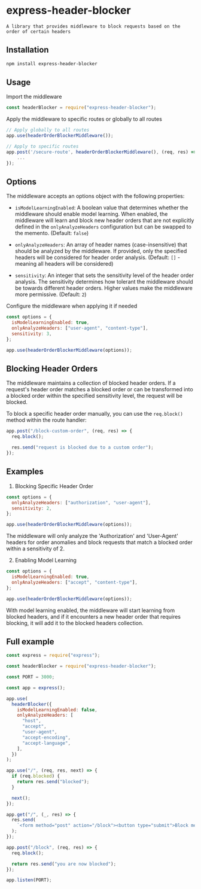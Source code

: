 # express-header-blocker

`A library that provides middleware to block requests based on the order of certain headers`

## Installation

```bash
npm install express-header-blocker
```

## Usage

Import the middleware

```js
const headerBlocker = require("express-header-blocker");
```

Apply the middleware to specific routes or globally to all routes

```js
// Apply globally to all routes
app.use(headerOrderBlockerMiddleware());

// Apply to specific routes
app.post('/secure-route', headerOrderBlockerMiddleware(), (req, res) => {
    ...
});
```

## Options

The middleware accepts an options object with the following properties:

- `isModelLearningEnabled`: A boolean value that determines whether the middleware should enable model learning. When enabled, the middleware will learn and block new header orders that are not explicitly defined in the `onlyAnalyzeHeaders` configuration but can be swapped to the memento. (Default: `false`)

- `onlyAnalyzeHeaders`: An array of header names (case-insensitive) that should be analyzed by the middleware. If provided, only the specified headers will be considered for header order analysis. (Default: `[]` - meaning all headers will be considered)

- `sensitivity`: An integer that sets the sensitivity level of the header order analysis. The sensitivity determines how tolerant the middleware should be towards different header orders. Higher values make the middleware more permissive. (Default: `2`)

Configure the middleware when applying it if needed

```js
const options = {
  isModelLearningEnabled: true,
  onlyAnalyzeHeaders: ["user-agent", "content-type"],
  sensitivity: 3,
};

app.use(headerOrderBlockerMiddleware(options));
```

## Blocking Header Orders

The middleware maintains a collection of blocked header orders. If a request's header order matches a blocked order or can be transformed into a blocked order within the specified sensitivity level, the request will be blocked.

To block a specific header order manually, you can use the `req.block()` method within the route handler:

```js
app.post("/block-custom-order", (req, res) => {
  req.block();

  res.send("request is blocked due to a custom order");
});
```

## Examples

1. Blocking Specific Header Order

```js
const options = {
  onlyAnalyzeHeaders: ["authorization", "user-agent"],
  sensitivity: 2,
};

app.use(headerOrderBlockerMiddleware(options));
```

The middleware will only analyze the 'Authorization' and 'User-Agent' headers for order anomalies and block requests that match a blocked order within a sensitivity of 2.

2. Enabling Model Learning

```js
const options = {
  isModelLearningEnabled: true,
  onlyAnalyzeHeaders: ["accept", "content-type"],
};

app.use(headerOrderBlockerMiddleware(options));
```

With model learning enabled, the middleware will start learning from blocked headers, and if it encounters a new header order that requires blocking, it will add it to the blocked headers collection.

## Full example

```js
const express = require("express");

const headerBlocker = require("express-header-blocker");

const PORT = 3000;

const app = express();

app.use(
  headerBlocker({
    isModelLearningEnabled: false,
    onlyAnalyzeHeaders: [
      "host",
      "accept",
      "user-agent",
      "accept-encoding",
      "accept-language",
    ],
  })
);

app.use("/", (req, res, next) => {
  if (req.blocked) {
    return res.send("blocked");
  }

  next();
});

app.get("/", (_, res) => {
  res.send(
    `<form method="post" action="/block"><button type="submit">Block me</button></form>`
  );
});

app.post("/block", (req, res) => {
  req.block();

  return res.send("you are now blocked");
});

app.listen(PORT);
```
